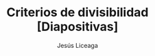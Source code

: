 ---
title: "Criterios de divisibilidad [Diapositivas]"
year: 2022
thumbnail: "assets/img/Logo-ommgto.png"
topic: "Teoría de Números"
file: "assets/pdf/Material/Criterios-de-divisibilidad-[Diapositivas].pdf"
author: "Jesús Liceaga"
level: "Básico"
alttext: "¿Cómo saber si puedo dividir?"
---